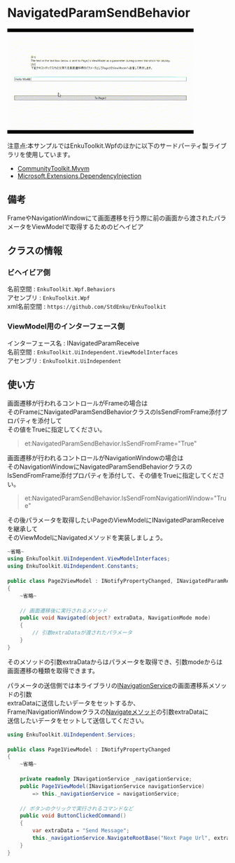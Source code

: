 # NavigatedParamSendBehavior

![gif1](./imgs/gif1.gif)

注意点:本サンプルではEnkuToolkit.Wpfのほかに以下のサードパーティ製ライブラリを使用しています。

- [CommunityToolkit.Mvvm](https://www.nuget.org/packages/CommunityToolkit.Mvvm)
- [Microsoft.Extensions.DependencyInjection](https://www.nuget.org/packages/Microsoft.Extensions.DependencyInjection/8.0.0-preview.1.23110.8)

## 備考

FrameやNavigationWindowにて画面遷移を行う際に前の画面から渡されたパラメータをViewModelで取得するためのビヘイビア



## クラスの情報

### ビヘイビア側

名前空間 : `EnkuToolkit.Wpf.Behaviors`<br/>アセンブリ : `EnkuToolkit.Wpf`<br/>xml名前空間 : `https://github.com/StdEnku/EnkuToolkit`

### ViewModel用のインターフェース側

インターフェース名 : INavigatedParamReceive<br/>名前空間 : `EnkuToolkit.UiIndependent.ViewModelInterfaces`<br/>アセンブリ : `EnkuToolkit.UiIndependent`



## 使い方

画面遷移が行われるコントロールがFrameの場合は<br/>そのFrameにNavigatedParamSendBehaviorクラスのIsSendFromFrame添付プロパティを添付して<br/>その値をTrueに指定してください。

> et:NavigatedParamSendBehavior.IsSendFromFrame="True"



画面遷移が行われるコントロールがNavigationWindowの場合は<br/>そのNavigationWindowにNavigatedParamSendBehaviorクラスの<br/>IsSendFromFrame添付プロパティを添付して、その値をTrueに指定してください。

> et:NavigatedParamSendBehavior.IsSendFromNavigationWindow="True"



その後パラメータを取得したいPageのViewModelにINavigatedParamReceiveを継承して<br/>そのViewModelにNavigatedメソッドを実装しましょう。

```c#
~省略~
using EnkuToolkit.UiIndependent.ViewModelInterfaces;
using EnkuToolkit.UiIndependent.Constants;

public class Page2ViewModel : INotifyPropertyChanged, INavigatedParamReceive
{
    ~省略~
    
    // 画面遷移後に実行されるメソッド
    public void Navigated(object? extraData, NavigationMode mode)
    {
        // 引数extraDataが渡されたパラメータ
    }
}
```

そのメソッドの引数extraDataからはパラメータを取得でき、引数modeからは画面遷移の種類を取得できます。



パラメータの送信側では本ライブラリの[INavigationService](../08.AbstractNavigationService/README.md)の画面遷移系メソッドの引数<br/>extraDataに送信したいデータをセットするか、<br/>Frame/NavigationWindowクラスの[Navigateメソッド](https://learn.microsoft.com/ja-jp/dotnet/api/system.windows.controls.frame.navigate?view=windowsdesktop-7.0#system-windows-controls-frame-navigate(system-uri-system-object))の引数extraDataに<br/>送信したいデータをセットして送信してください。

```c#
using EnkuToolkit.UiIndependent.Services;

public class Page1ViewModel : INotifyPropertyChanged
{
    ~省略~
        
    private readonly INavigationService _navigationService;
    public Page1ViewModel(INavigationService navigationService)
    	=> this._navigationService = navigationService;
    
    // ボタンのクリックで実行されるコマンドなど
    public void ButtonClickedCommand()
    {
        var extraData = "Send Message";
        this._navigationService.NavigateRootBase("Next Page Url", extraData);
    }
}
```

